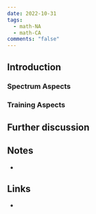 ```yaml
---
date: 2022-10-31
tags:
  - math-NA
  - math-CA
comments: "false"
---
```

## Introduction

### Spectrum Aspects

### Training Aspects

## Further discussion

## Notes
- 
## Links
- 